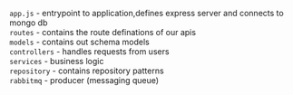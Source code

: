 `app.js` - entrypoint to application,defines express server and connects to mongo db \
`routes` - contains the route definations of our apis\
`models` - contains out schema models\
`controllers` - handles requests from users\
`services` - business logic\
`repository` - contains repository patterns\
`rabbitmq` - producer (messaging queue)